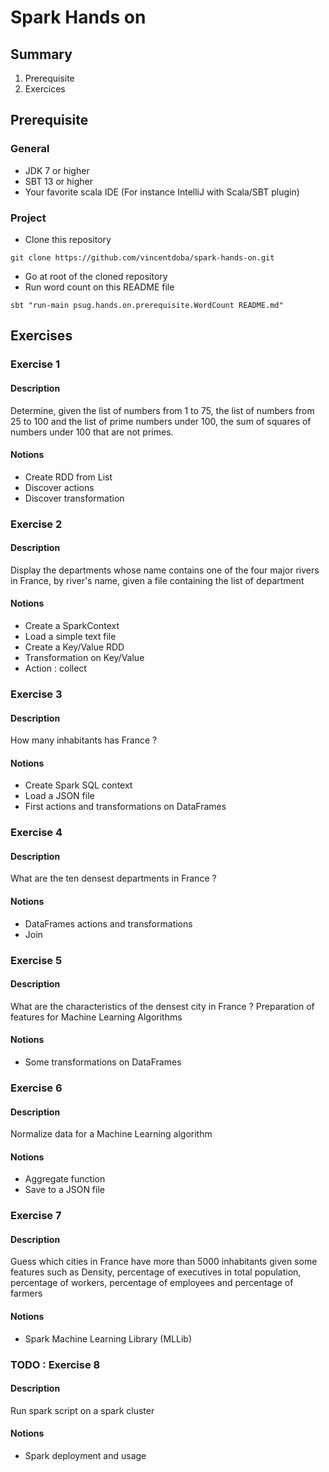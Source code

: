 # Spark Hands on

## Summary

1. Prerequisite
2. Exercices

## Prerequisite

### General

* JDK 7 or higher
* SBT 13 or higher
* Your favorite scala IDE (For instance IntelliJ with Scala/SBT plugin)

### Project

* Clone this repository
```
git clone https://github.com/vincentdoba/spark-hands-on.git
```
* Go at root of the cloned repository
* Run word count on this README file 
```
sbt "run-main psug.hands.on.prerequisite.WordCount README.md"  
```

## Exercises

### Exercise 1

#### Description

Determine, given the list of numbers from 1 to 75, the list of numbers from 25 to 100 and the list of prime numbers under 100, the sum of squares of numbers under 100 that are not primes.

#### Notions

* Create RDD from List
* Discover actions
* Discover transformation

### Exercise 2

#### Description

Display the departments whose name contains one of the four major rivers in France, by river's name, given a file containing the list of department

#### Notions

* Create a SparkContext
* Load a simple text file
* Create a Key/Value RDD
* Transformation on Key/Value 
* Action : collect

### Exercise 3

#### Description

How many inhabitants has France ?

#### Notions

* Create Spark SQL context
* Load a JSON file
* First actions and transformations on DataFrames

### Exercise 4

#### Description

What are the ten densest departments in France ?

#### Notions

* DataFrames actions and transformations
* Join

### Exercise 5

#### Description

What are the characteristics of the densest city in France ? Preparation of features for Machine Learning Algorithms

#### Notions

* Some transformations on DataFrames

### Exercise 6

#### Description

Normalize data for a Machine Learning algorithm

#### Notions

* Aggregate function
* Save to a JSON file

### Exercise 7

#### Description

Guess which cities in France have more than 5000 inhabitants given some features such as Density, percentage of executives
in total population, percentage of workers, percentage of employees and percentage of farmers

#### Notions

* Spark Machine Learning Library (MLLib)

### TODO : Exercise 8

#### Description

Run spark script on a spark cluster

#### Notions

* Spark deployment and usage